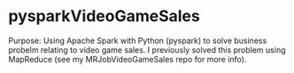 # pysparkVideoGameSales

Purpose: Using Apache Spark with Python (pyspark) to solve business probelm relating to video game sales.
I previously solved this problem using MapReduce (see my MRJobVideoGameSales repo for more info). 

